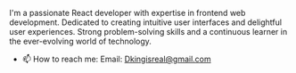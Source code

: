I'm a passionate React developer with expertise in frontend web development. Dedicated to creating intuitive user interfaces and delightful user experiences. Strong problem-solving skills and a continuous learner in the ever-evolving world of technology.
- 📫 How to reach me: Email: Dkingisreal@gmail.com


<!---
Izrael707/Izrael707 is a ✨ special ✨ repository because its `README.md` (this file) appears on your GitHub profile.
You can click the Preview link to take a look at your changes.
--->
